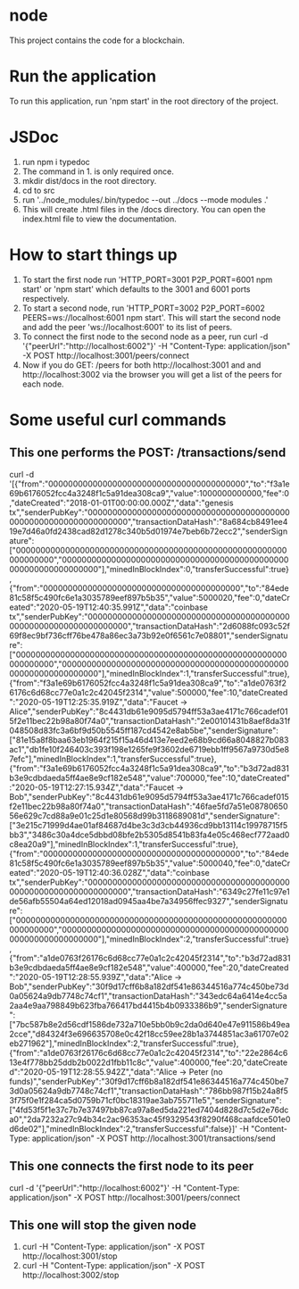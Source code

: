 # node
This project contains the code for a blockchain.

# Run the application
To run this application, run 'npm start' in the root directory of the project.

# JSDoc
1. run npm i typedoc
2. The command in 1. is only required once.
3. mkdir dist/docs in the root directory.
4. cd to src
5. run '../node_modules/.bin/typedoc --out ../docs --mode modules .'
6. This will create .html files in the /docs directory.  You can open the index.html file to view 
    the documentation.

# How to start things up
1. To start the first node run 'HTTP_PORT=3001 P2P_PORT=6001 npm start' or 'npm start' which defaults 
    to the 3001 and 6001 ports respectively.
2. To start a second node, run 'HTTP_PORT=3002 P2P_PORT=6002 PEERS=ws://localhost:6001 npm start'.  This
    will start the second node and add the peer 'ws://localhost:6001' to its list of peers.    
3. To connect the first node to the second node as a peer, run
    curl -d '{"peerUrl":"http://localhost:6002"}' -H "Content-Type: application/json" -X POST http://localhost:3001/peers/connect
4. Now if you do GET: /peers for both http://localhost:3001 and and http://localhost:3002 via the browser
    you will get a list of the peers for each node.

# Some useful curl commands
## This one performs the POST: /transactions/send 
curl -d '[{"from":"0000000000000000000000000000000000000000","to":"f3a1e69b6176052fcc4a3248f1c5a91dea308ca9","value":1000000000000,"fee":0,"dateCreated":"2018-01-01T00:00:00.000Z","data":"genesis tx","senderPubKey":"00000000000000000000000000000000000000000000000000000000000000000","transactionDataHash":"8a684cb8491ee419e7d46a0fd2438cad82d1278c340b5d01974e7beb6b72ecc2","senderSignature":["0000000000000000000000000000000000000000000000000000000000000000","0000000000000000000000000000000000000000000000000000000000000000"],"minedInBlockIndex":0,"transferSuccessful":true},{"from":"0000000000000000000000000000000000000000","to":"84ede81c58f5c490fc6e1a3035789eef897b5b35","value":5000020,"fee":0,"dateCreated":"2020-05-19T12:40:35.991Z","data":"coinbase tx","senderPubKey":"00000000000000000000000000000000000000000000000000000000000000000","transactionDataHash":"2d6088fc093c52f69f8ec9bf736cff76be478a86ec3a73b92e0f6561c7e08801","senderSignature":["0000000000000000000000000000000000000000000000000000000000000000","0000000000000000000000000000000000000000000000000000000000000000"],"minedInBlockIndex":1,"transferSuccessful":true},{"from":"f3a1e69b6176052fcc4a3248f1c5a91dea308ca9","to":"a1de0763f26176c6d68cc77e0a1c2c42045f2314","value":500000,"fee":10,"dateCreated":"2020-05-19T12:25:35.919Z","data":"Faucet -> Alice","senderPubKey":"8c4431db61e9095d5794ff53a3ae4171c766cadef015f2e11bec22b98a80f74a0","transactionDataHash":"2e00101431b8aef8da31f048508d83fc3a6bf9d50b5545ff187cd4542e8ab5be","senderSignature":["81e15a8f8baa63eb1964f215f15a46d413e7eed2e68b9cd66a8048827b083ac1","db1fe10f246403c393f198e1265fe9f3602de6719ebb1ff9567a9730d5e87efc"],"minedInBlockIndex":1,"transferSuccessful":true},{"from":"f3a1e69b6176052fcc4a3248f1c5a91dea308ca9","to":"b3d72ad831b3e9cdbdaeda5ff4ae8e9cf182e548","value":700000,"fee":10,"dateCreated":"2020-05-19T12:27:15.934Z","data":"Faucet -> Bob","senderPubKey":"8c4431db61e9095d5794ff53a3ae4171c766cadef015f2e11bec22b98a80f74a0","transactionDataHash":"46fae5fd7a51e0878065056e629c7cd88a9e01c25d1e80568d99b3118689081d","senderSignature":["3e215c71999d4ae01af84687d4be3c3d3cb44936cd9bb13114c19978715f5bb3","3486c30a4dce5dbbd08bfe2b5305d8541b83fa4e05c468ecf772aad0c8ea20a9"],"minedInBlockIndex":1,"transferSuccessful":true},{"from":"0000000000000000000000000000000000000000","to":"84ede81c58f5c490fc6e1a3035789eef897b5b35","value":5000040,"fee":0,"dateCreated":"2020-05-19T12:40:36.028Z","data":"coinbase tx","senderPubKey":"00000000000000000000000000000000000000000000000000000000000000000","transactionDataHash":"6349c27fe11c97e1de56afb55504a64ed12018ad0945aa4be7a34956ffec9327","senderSignature":["0000000000000000000000000000000000000000000000000000000000000000","0000000000000000000000000000000000000000000000000000000000000000"],"minedInBlockIndex":2,"transferSuccessful":true},{"from":"a1de0763f26176c6d68cc77e0a1c2c42045f2314","to":"b3d72ad831b3e9cdbdaeda5ff4ae8e9cf182e548","value":400000,"fee":20,"dateCreated":"2020-05-19T12:28:55.939Z","data":"Alice -> Bob","senderPubKey":"30f9d17cff6b8a182df541e86344516a774c450be73d0a05624a9db7748c74cf1","transactionDataHash":"343edc64a6414e4cc5a2aa4e9aa798849b623fba766417bd4415b4b0933386b9","senderSignature":["7bc587b8e2d56cdf1586de732a710e5bb0b9c2da0d640e47e911586b49ea2cce","d84324f3e696635708e0c42f18cc59ee28b1a3744851ac3a61707e02eb271962"],"minedInBlockIndex":2,"transferSuccessful":true},{"from":"a1de0763f26176c6d68cc77e0a1c2c42045f2314","to":"22e2864c613e4f778bb25ddb2b0022d1fbb11c8c","value":400000,"fee":20,"dateCreated":"2020-05-19T12:28:55.942Z","data":"Alice -> Peter (no funds)","senderPubKey":"30f9d17cff6b8a182df541e86344516a774c450be73d0a05624a9db7748c74cf1","transactionDataHash":"786bb987f15b24a8f53f75f0e1f284ca5d0759b71cf0bc18319ae3ab755711e5","senderSignature":["4fd53f5f1e37c7b7e37497bb87ca97a8ed5da221ed7404d828d7c5d2e76dca0","2da7232a27c94b34c2ac96353ac45f9329543f8290f468caafdce501e0d6de02"],"minedInBlockIndex":2,"transferSuccessful":false}]' -H "Content-Type: application/json" -X POST http://localhost:3001/transactions/send

## This one connects the first node to its peer

curl -d '{"peerUrl":"http://localhost:6002"}' -H "Content-Type: application/json" -X POST http://localhost:3001/peers/connect

## This one will stop the given node

1. curl -H "Content-Type: application/json" -X POST http://localhost:3001/stop
2. curl -H "Content-Type: application/json" -X POST http://localhost:3002/stop



